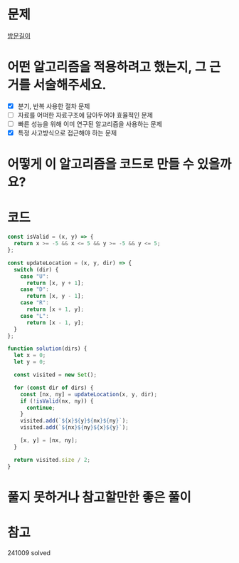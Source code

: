 # 문제

[방문길이](https://school.programmers.co.kr/learn/courses/30/lessons/49994?language=javascript)

# 어떤 알고리즘을 적용하려고 했는지, 그 근거를 서술해주세요.

- [x] 분기, 반복 사용한 절차 문제
- [ ] 자료를 어떠한 자료구조에 담아두어야 효율적인 문제
- [ ] 빠른 성능을 위해 이미 연구된 알고리즘을 사용하는 문제
- [x] 특정 사고방식으로 접근해야 하는 문제

# 어떻게 이 알고리즘을 코드로 만들 수 있을까요?

# 코드

```js
const isValid = (x, y) => {
  return x >= -5 && x <= 5 && y >= -5 && y <= 5;
};

const updateLocation = (x, y, dir) => {
  switch (dir) {
    case "U":
      return [x, y + 1];
    case "D":
      return [x, y - 1];
    case "R":
      return [x + 1, y];
    case "L":
      return [x - 1, y];
  }
};

function solution(dirs) {
  let x = 0;
  let y = 0;

  const visited = new Set();

  for (const dir of dirs) {
    const [nx, ny] = updateLocation(x, y, dir);
    if (!isValid(nx, ny)) {
      continue;
    }
    visited.add(`${x}${y}${nx}${ny}`);
    visited.add(`${nx}${ny}${x}${y}`);

    [x, y] = [nx, ny];
  }

  return visited.size / 2;
}
```

# 풀지 못하거나 참고할만한 좋은 풀이

# 참고

241009 solved
